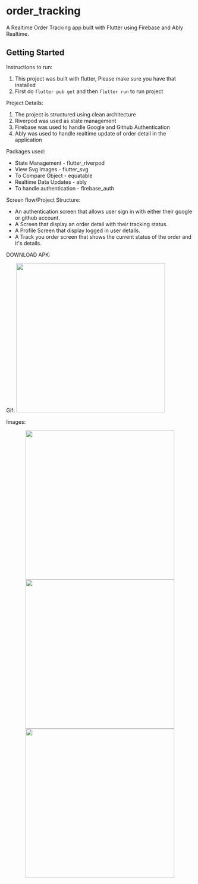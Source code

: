 # order_tracking

A Realtime Order Tracking app built with Flutter using Firebase and Ably Realtime.

## Getting Started
Instructions to run:

1. This project was built with flutter, Please make sure you have that installed
2. First do `flutter pub get` and then `flutter run` to run project


Project Details:

1. The project is structured using clean architecture
2. Riverpod was used as state management
3. Firebase was used to handle Google and Github Authentication
4. Ably was used to handle realtime update of order detail in the application


Packages used:

- State Management - flutter_riverpod
- View Svg Images - flutter_svg
- To Compare Object - equatable
- Realtime Data Updates - ably
- To handle authentication - firebase_auth

Screen flow/Project Structure:
- An authentication screen that allows user sign in with either their google or github account.
- A Screen that display an order detail with their tracking status.
- A Profile Screen that display logged in user details.
- A Track you order screen that shows the current status of the order and it's details.

DOWNLOAD APK:

Gif:
<img src="assets\images\screenshots\app.gif" width="400">

Images:
<p align="center">
    <img src="assets\images\screenshots\auth.png" width="400">
    <img src="assets\images\screenshots\detail.png" width="400">
    <img src="assets\images\screenshots\timeline.png" width="400">
   </p>
